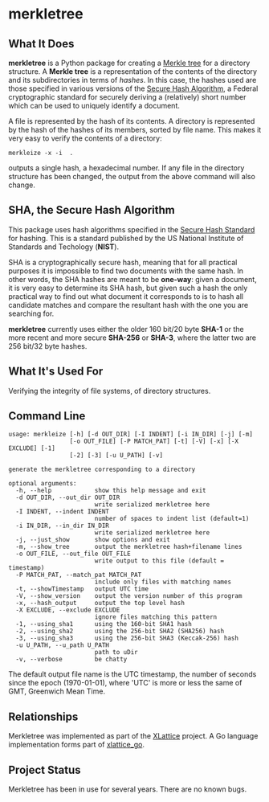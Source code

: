 <h1 class="libTop">merkletree</h1>


## What It Does

**merkletree** is a Python package for creating a
[Merkle tree](https://en.wikipedia.org/wiki/Merkle_tree)
for a
directory structure.  A **Merkle tree** is a representation of the contents
of the directory and its subdirectories in terms of *hashes*.  In this case,
the hashes used are those specified in various versions of the
[Secure Hash Algorithm](https://en.wikipedia.org/wiki/Secure_Hash_Algorithm),
a Federal cryptographic standard for securely deriving a (relatively) short
number which can be used to uniquely identify a document.

A file is represented by the hash of its
contents.  A directory is represented by the hash of the hashes
of its members, sorted by file name.  This makes it very easy to verify the
contents of a directory:

	merkleize -x -i  .

outputs a single hash, a hexadecimal number.  If any file in the
directory structure has been changed, the output from the above
command will also change.

## SHA, the Secure Hash Algorithm

This package uses hash algorithms specified in the
[Secure Hash Standard](http://csrc.nist.gov/publications/fips/fips180-4/fips-180-4.pdf)
for hashing.  This is a standard published by the US National Institute of
Standards and Techology (**NIST**).

SHA is a cryptographically secure hash, meaning that for all
practical purposes it is impossible to find two documents with the same hash.
In other words, the SHA hashes are meant to be **one-way**: given a document,
it is very easy to determine its SHA hash, but given such a hash the only
practical way to find out what document it corresponds to is to hash all
candidate matches and compare the resultant hash with the one you are searching
for.

**merkletree** currently uses either the older 160 bit/20 byte **SHA-1**
or the more recent and more secure **SHA-256** or **SHA-3**, where the latter
two are 256 bit/32 byte hashes.

## What It's Used For

Verifying the integrity of file systems, of directory structures.

## Command Line

    usage: merkleize [-h] [-d OUT_DIR] [-I INDENT] [-i IN_DIR] [-j] [-m]
                     [-o OUT_FILE] [-P MATCH_PAT] [-t] [-V] [-x] [-X EXCLUDE] [-1]
                     [-2] [-3] [-u U_PATH] [-v]

    generate the merkletree corresponding to a directory

    optional arguments:
      -h, --help            show this help message and exit
      -d OUT_DIR, --out_dir OUT_DIR
                            write serialized merkletree here
      -I INDENT, --indent INDENT
                            number of spaces to indent list (default=1)
      -i IN_DIR, --in_dir IN_DIR
                            write serialized merkletree here
      -j, --just_show       show options and exit
      -m, --show_tree       output the merkletree hash+filename lines
      -o OUT_FILE, --out_file OUT_FILE
                            write output to this file (default = timestamp)
      -P MATCH_PAT, --match_pat MATCH_PAT
                            include only files with matching names
      -t, --showTimestamp   output UTC time
      -V, --show_version    output the version number of this program
      -x, --hash_output     output the top level hash
      -X EXCLUDE, --exclude EXCLUDE
                            ignore files matching this pattern
      -1, --using_sha1      using the 160-bit SHA1 hash
      -2, --using_sha2      using the 256-bit SHA2 (SHA256) hash
      -3, --using_sha3      using the 256-bit SHA3 (Keccak-256) hash
      -u U_PATH, --u_path U_PATH
                            path to uDir
      -v, --verbose         be chatty
	
The default output file name is the UTC timestamp, the number of seconds
since the epoch (1970-01-01), where 'UTC' is more or less the same of
GMT, Greenwich Mean Time.

## Relationships

Merkletree was implemented as part of the [XLattice](http://www.xlattice.org)
project.  A Go language implementation forms part of
[xlattice_go](https://jddixon.github.io/xlattice_go).

## Project Status

Merkletree has been in use for several years.  There are no known bugs.

